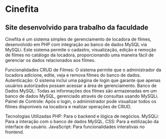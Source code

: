 # Cinefita
## Site desenvolvido para trabalho da faculdade

Cinefita é um sistema simples de gerenciamento de locadora de filmes, desenvolvido em PHP com integração ao banco de dados MySQL via MySQLi. Este sistema permite o cadastro, visualização, edição e remoção de filmes no catálogo da locadora, proporcionando uma maneira fácil de gerenciar os dados relacionados aos filmes.

Funcionalidades
CRUD de Filmes: O sistema permite que o administrador da locadora adicione, edite, veja e remova filmes do banco de dados.
Autenticação: O sistema inclui uma página de login que garante que apenas usuários autorizados possam acessar a área de gerenciamento.
Banco de Dados MySQL: Todas as informações dos filmes são armazenadas em um banco de dados MySQL, gerenciado através de consultas usando MySQLi.
Painel de Controle: Após o login, o administrador pode visualizar todos os filmes disponíveis na locadora e realizar operações de CRUD.

Tecnologias Utilizadas
PHP: Para o backend e lógica de negócios.
MySQLi: Para a interação com o banco de dados MySQL.
CSS: Para a estilização da interface de usuário.
JavaScript: Para funcionalidades interativas no frontend.
